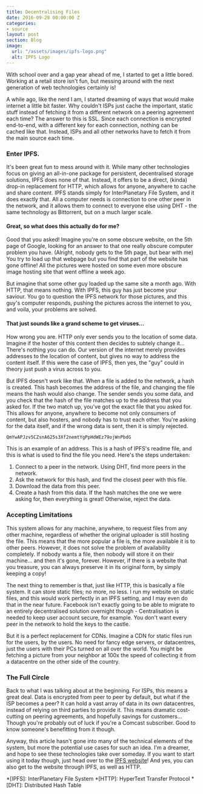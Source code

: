 ```yaml
---
title: Decentralising Files
date: 2016-09-28 00:00:00 Z
categories:
- source
layout: post
section: Blog
image:
  url: "/assets/images/ipfs-logo.png"
  alt: IPFS Logo
---
```


With school over and a gap year ahead of me, I started to get a little bored. Working at a retail store isn't fun, but messing around with the next generation of web technologies certainly is!

A while ago, like the nerd I am, I started dreaming of ways that would make internet a little bit faster. Why couldn't ISPs just cache the important, static stuff instead of fetching it from a different network on a peering agreement each time?
The answer to this is SSL. Since each connection is encrypted end-to-end, with a different key for each connection, nothing can be cached like that. Instead, ISPs and all other networks have to fetch it from the main source each time.

### Enter IPFS. 
It's been great fun to mess around with it. While many other technologies focus on giving an all-in-one package for persistent, decentralised storage solutions, IPFS does none of that. Instead, it offers to be a direct, (kinda) drop-in replacement for HTTP, which allows for anyone, anywhere to cache and share content. IPFS stands simply for InterPlanetary File System, and it does exactly that. All a computer needs is connection to one other peer in the network, and it allows them to connect to everyone else using DHT - the same technology as Bittorrent, but on a much larger scale.

#### Great, so what does this actually do for me?
Good that you asked! Imagine you're on some obscure website, on the 5th page of Google, looking for an answer to that one really obscure computer problem you have. (Alright, nobody gets to the 5th page, but bear with me) You try to load up that webpage but you find that part of the website has gone offline! All the pictures were hosted on some even more obscure image hosting site that went offline a week ago.

But imagine that some other guy loaded up the same site a month ago. With HTTP, that means nothing. With IPFS, this guy has just become your saviour. You go to question the IPFS network for those pictures, and this guy's computer responds, pushing the pictures across the internet to you, and voila, your problems are solved.

#### That just sounds like a grand scheme to get viruses...
How wrong you are. HTTP only ever sends you to the location of some data. Imagine if the hoster of this content then decides to subtely change it... There's nothing you can do. Our version of the internet merely provides addresses to the location of content, but gives no way to address the content itself. If this were the case of IPFS, then yes, the "guy" could in theory just push a virus across to you.

But IPFS doesn't work like that. When a file is added to the network, a hash is created. This hash becomes the address of the file, and changing the file means the hash would also change. The sender sends you some data, and you check that the hash of the file matches up to the address that you asked for. If the two match up, you've got the exact file that you asked for. This allows for anyone, anywhere to become not only consumers of content, but also hosters, and nobody has to trust each other. You're asking for the data itself, and if the wrong data is sent, then it is simply rejected.

`QmYwAPJzv5CZsnA625s3Xf2nemtYgPpHdWEz79ojWnPbdG`

This is an example of an address. This is a hash of IPFS's readme file, and this is what is used to find the file you need. Here's the steps undertaken:
1. Connect to a peer in the network. Using DHT, find more peers in the network.
2. Ask the network for this hash, and find the closest peer with this file.
3. Download the data from this peer.
4. Create a hash from this data. If the hash matches the one we were asking for, then everything is great! Otherwise, reject the data.

### Accepting Limitations
This system allows for any machine, anywhere, to request files from any other machine, regardless of whether the original uploader is still hosting the file. This means that the more popular a file is, the more available it is to other peers. However, it does not solve the problem of availability completely. If nobody wants a file, then nobody will store it on their machine... and then it's gone, forever. However, if there is a website that you treasure, you can always preserve it in its original form, by simply keeping a copy!

The next thing to remember is that, just like HTTP, this is basically a file system. It can store static files; no more, no less. I run my website on static files, and this would work perfectly in an IPFS setting, and I may even do that in the near future. Facebook isn't exactly going to be able to migrate to an entirely decentralised solution overnight though - Centralisation is needed to keep user account secure, for example. You don't want every peer in the network to hold the keys to the castle. 

But it is a perfect replacement for CDNs. Imagine a CDN for static files run for the users, by the users. No need for fancy edge servers, or datacentres, just the users with their PCs turned on all over the world. You might be fetching a picture from your neighbor at 100x the speed of collecting it from a datacentre on the other side of the country.

### The Full Circle
Back to what I was talking about at the beginning. For ISPs, this means a great deal. Data is encrypted from peer to peer by default, but what if the ISP becomes a peer? It can hold a vast array of data in its own datacentres, instead of relying on third parties to provide it. This means dramatic cost-cutting on peering agreements, and hopefully savings for customers... Though you're probably out of luck if you're a Comcast subscriber. Good to know someone's benefitting from it though.

Anyway, this article hasn't gone into many of the technical elements of the system, but more the potential use cases for such an idea. I'm a dreamer, and hope to see these technologies take over someday. If you want to start using it today though, just head over to the [IPFS website](https://ipfs.io/)! And yes, you can also get to the website through IPFS, as well as HTTP.

*[IPFS]: InterPlanetary File System
*[HTTP]: HyperText Transfer Protocol
*[DHT]: Distributed Hash Table

